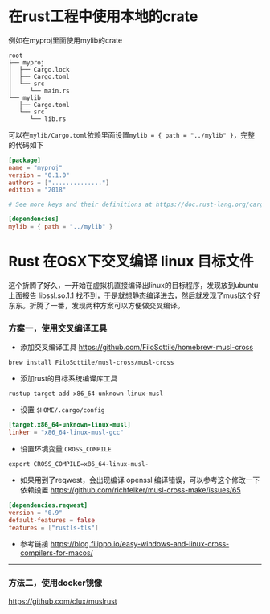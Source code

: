 # 在rust工程中使用本地的crate

例如在myproj里面使用mylib的crate
```
root
├── myproj
│  ├── Cargo.lock
│  ├── Cargo.toml
│  └── src
│     └── main.rs
└── mylib
   ├── Cargo.toml
   └── src
      └── lib.rs
```

可以在`mylib/Cargo.toml`依赖里面设置`mylib = { path = "../mylib" }`，完整的代码如下
```toml
[package]
name = "myproj"
version = "0.1.0"
authors = [".............."]
edition = "2018"

# See more keys and their definitions at https://doc.rust-lang.org/cargo/reference/manifest.html

[dependencies]
mylib = { path = "../mylib" }
```

# Rust 在OSX下交叉编译 linux 目标文件

这个折腾了好久，一开始在虚拟机直接编译出linux的目标程序，发现放到ubuntu上面报告 libssl.so.1.1 找不到，于是就想静态编译进去，然后就发现了musl这个好东东。折腾了一番，发现两种方案可以方便做交叉编译。

### 方案一，使用交叉编译工具

* 添加交叉编译工具 https://github.com/FiloSottile/homebrew-musl-cross

```shell
brew install FiloSottile/musl-cross/musl-cross
```

* 添加rust的目标系统编译库工具
```shell
rustup target add x86_64-unknown-linux-musl
```

* 设置 `$HOME/.cargo/config`
```toml
[target.x86_64-unknown-linux-musl]
linker = "x86_64-linux-musl-gcc"
```

* 设置环境变量 `CROSS_COMPILE`
```shell
export CROSS_COMPILE=x86_64-linux-musl-
```

* 如果用到了reqwest，会出现编译 openssl 编译错误，可以参考这个修改一下依赖设置 https://github.com/richfelker/musl-cross-make/issues/65
```toml
[dependencies.reqwest]
version = "0.9"
default-features = false
features = ["rustls-tls"]
```

* 参考链接
https://blog.filippo.io/easy-windows-and-linux-cross-compilers-for-macos/

---

### 方法二，使用docker镜像

https://github.com/clux/muslrust


